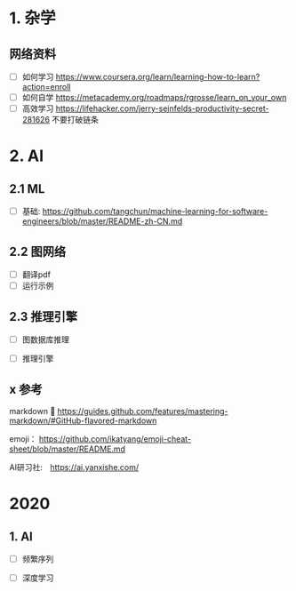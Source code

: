 # 1. 杂学
## 网络资料
  - [ ] 如何学习 https://www.coursera.org/learn/learning-how-to-learn?action=enroll
  - [ ] 如何自学 https://metacademy.org/roadmaps/rgrosse/learn_on_your_own
  - [ ] 高效学习 https://lifehacker.com/jerry-seinfelds-productivity-secret-281626 不要打破链条
# 2. AI
## 2.1 ML
 - [ ] 基础: https://github.com/tangchun/machine-learning-for-software-engineers/blob/master/README-zh-CN.md

## 2.2 图网络
 - [ ] 翻译pdf
 - [ ] 运行示例
 
## 2.3 推理引擎
 - [ ] 图数据库推理
 - [ ] 推理引擎
 
 
## x 参考
  markdown  :speak_no_evil: https://guides.github.com/features/mastering-markdown/#GitHub-flavored-markdown
  
  emoji：        https://github.com/ikatyang/emoji-cheat-sheet/blob/master/README.md

  AI研习社:　https://ai.yanxishe.com/


# 2020

## 1. AI
 - [ ] 频繁序列
 - [ ] 深度学习
 
